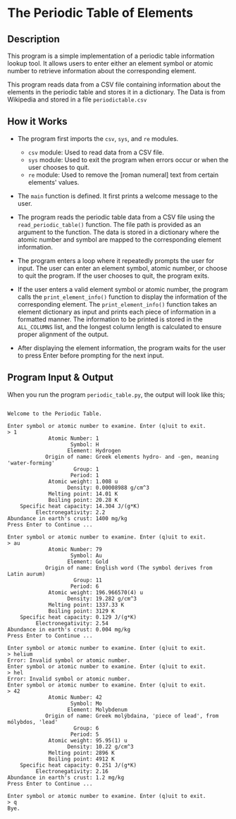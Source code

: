# The Periodic Table of Elements

## Description

This program is a simple implementation of a periodic table information lookup tool. It allows users to enter either an element symbol or atomic number to retrieve information about the corresponding element.

This program reads data from a CSV file containing information about the elements in the periodic table and stores it in a dictionary. The Data is from Wikipedia and stored in a file `periodictable.csv`

## How it Works

- The program first imports the `csv`, `sys`, and `re` modules.
    - `csv` module: Used to read data from a CSV file.
    - `sys` module: Used to exit the program when errors occur or when the user chooses to quit.
    - `re` module: Used to remove the [roman numeral] text from certain elements' values.

- The `main` function is defined. It first prints a welcome message to the user.

- The program reads the periodic table data from a CSV file using the `read_periodic_table()` function. The file path is provided as an argument to the function. The data is stored in a dictionary where the atomic number and symbol are mapped to the corresponding element information.

- The program enters a loop where it repeatedly prompts the user for input. The user can enter an element symbol, atomic number, or choose to quit the program. If the user chooses to quit, the program exits.

- If the user enters a valid element symbol or atomic number, the program calls the `print_element_info()` function to display the information of the corresponding element. The `print_element_info()` function takes an element dictionary as input and prints each piece of information in a formatted manner. The information to be printed is stored in the `ALL_COLUMNS` list, and the longest column length is calculated to ensure proper alignment of the output.

- After displaying the element information, the program waits for the user to press Enter before prompting for the next input.

## Program Input & Output

When you run the program `periodic_table.py`, the output will look like this;

```

Welcome to the Periodic Table.

Enter symbol or atomic number to examine. Enter (q)uit to exit.
> 1
             Atomic Number: 1
                    Symbol: H
                   Element: Hydrogen
            Origin of name: Greek elements hydro- and -gen, meaning 'water-forming'
                     Group: 1
                    Period: 1
             Atomic weight: 1.008 u
                   Density: 0.00008988 g/cm^3
             Melting point: 14.01 K
             Boiling point: 20.28 K
    Specific heat capacity: 14.304 J/(g*K)
         Electronegativity: 2.2
Abundance in earth's crust: 1400 mg/kg
Press Enter to Continue ...

Enter symbol or atomic number to examine. Enter (q)uit to exit.
> au
             Atomic Number: 79
                    Symbol: Au
                   Element: Gold
            Origin of name: English word (The symbol derives from Latin aurum)
                     Group: 11
                    Period: 6
             Atomic weight: 196.966570(4) u
                   Density: 19.282 g/cm^3
             Melting point: 1337.33 K
             Boiling point: 3129 K
    Specific heat capacity: 0.129 J/(g*K)
         Electronegativity: 2.54
Abundance in earth's crust: 0.004 mg/kg
Press Enter to Continue ...

Enter symbol or atomic number to examine. Enter (q)uit to exit.
> helium
Error: Invalid symbol or atomic number.
Enter symbol or atomic number to examine. Enter (q)uit to exit.
> hel
Error: Invalid symbol or atomic number.
Enter symbol or atomic number to examine. Enter (q)uit to exit.
> 42
             Atomic Number: 42
                    Symbol: Mo
                   Element: Molybdenum
            Origin of name: Greek molýbdaina, 'piece of lead', from mólybdos, 'lead'
                     Group: 6
                    Period: 5
             Atomic weight: 95.95(1) u
                   Density: 10.22 g/cm^3
             Melting point: 2896 K
             Boiling point: 4912 K
    Specific heat capacity: 0.251 J/(g*K)
         Electronegativity: 2.16
Abundance in earth's crust: 1.2 mg/kg
Press Enter to Continue ...

Enter symbol or atomic number to examine. Enter (q)uit to exit.
> q
Bye.
```
